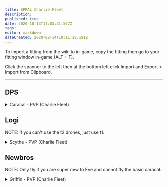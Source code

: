 ```yaml
---
title: SPRAL Charlie Fleet
description: 
published: true
date: 2020-10-13T17:03:31.567Z
tags: 
editor: markdown
dateCreated: 2020-08-14T10:11:18.191Z
---
```


To import a fitting from the wiki to in-game, copy the fitting then go to your fitting window in-game (ALT + F).

Click the spanner to the left then at the bottom left click Import and Export > Import from Clipboard.

---
## DPS

<details>
  <summary>Caracal - PVP (Charlie Fleet)</summary>
[Caracal, Caracal - PVP (Charlie Fleet)]

Damage Control II
Ballistic Control System II
Ballistic Control System II
Ballistic Control System II

50MN Quad LiF Restrained Microwarpdrive
Large Shield Extender II
Large Shield Extender II
Multispectrum Shield Hardener II
Multispectrum Shield Hardener II

Rapid Light Missile Launcher II
Rapid Light Missile Launcher II
Rapid Light Missile Launcher II
Rapid Light Missile Launcher II
Rapid Light Missile Launcher II

Medium EM Shield Reinforcer I
Medium Core Defense Field Extender I
Medium Core Defense Field Extender I


Warrior II x2


Inferno Fury Light Missile x1000
Mjolnir Fury Light Missile x1000
Nova Fury Light Missile x1000
Scourge Fury Light Missile x1000
Caldari Navy Inferno Light Missile x1000
Caldari Navy Mjolnir Light Missile x1000
Caldari Navy Nova Light Missile x1000
Caldari Navy Scourge Light Missile x1000
Nanite Repair Paste x50
</details>


## Logi

NOTE: If you can't use the t2 drones, just use t1.

<details>
  <summary>Scythe - PVP (Charlie Fleet)</summary>
[Scythe, Scythe - PVP (Charlie Fleet)]

Damage Control II
Capacitor Power Relay II
Capacitor Power Relay II
Capacitor Power Relay II
Capacitor Power Relay II

50MN Quad LiF Restrained Microwarpdrive
Large F-S9 Regolith Compact Shield Extender
Multispectrum Shield Hardener II
Compact Multispectrum Shield Hardener
Medium Compact Pb-Acid Cap Battery

Medium Murky Compact Remote Shield Booster
Medium Murky Compact Remote Shield Booster
Medium Murky Compact Remote Shield Booster

Medium EM Shield Reinforcer I
Medium Capacitor Control Circuit I
Medium Ancillary Current Router I


Medium Armor Maintenance Bot II x4
Warrior II x1


Nanite Repair Paste x50
</details>


## Newbros

NOTE: Only fly if you are super new to Eve and cannot fly the basic caracal.

<details>
  <summary>Griffin - PVP (Charlie Fleet)</summary>
[Griffin, Griffin - PVP (Charlie Fleet)]

Damage Control I
Micro Auxiliary Power Core I

5MN Quad LiF Restrained Microwarpdrive
Medium Shield Extender I
Compact EM Shield Amplifier
Compulsive Scoped Multispectral ECM
Compulsive Scoped Multispectral ECM

Festival Launcher
Festival Launcher

Small EM Shield Reinforcer I
Small Thermal Shield Reinforcer I
Small Core Defense Field Extender I


Warrior I x1


Copper Firework x100
Sodium Firework x100
</details>